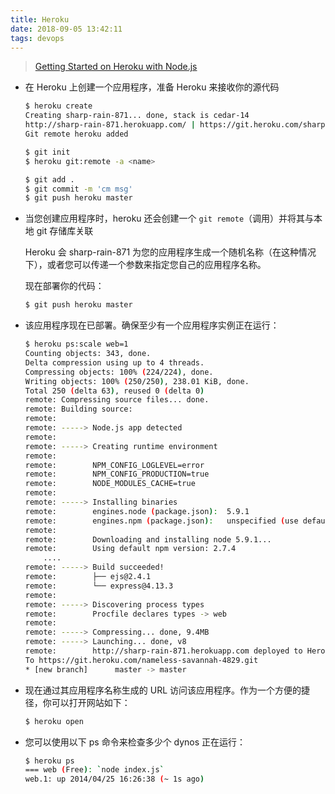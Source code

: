 ```yaml
---
title: Heroku
date: 2018-09-05 13:42:11
tags: devops
---
```


> [Getting Started on Heroku with Node.js](https://devcenter.heroku.com/articles/getting-started-with-nodejs#introduction)

- 在 Heroku 上创建一个应用程序，准备 Heroku 来接收你的源代码

  ```bash
  $ heroku create
  Creating sharp-rain-871... done, stack is cedar-14
  http://sharp-rain-871.herokuapp.com/ | https://git.heroku.com/sharp-rain-871.git
  Git remote heroku added
  ```

  ```bash
  $ git init
  $ heroku git:remote -a <name>

  $ git add .
  $ git commit -m 'cm msg'
  $ git push heroku master
  ```

- 当您创建应用程序时，heroku 还会创建一个 `git remote`（调用）并将其与本地 git 存储库关联

  Heroku 会 sharp-rain-871 为您的应用程序生成一个随机名称（在这种情况下），或者您可以传递一个参数来指定您自己的应用程序名称。

  现在部署你的代码：

  ```bash
  $ git push heroku master
  ```

- 该应用程序现在已部署。确保至少有一个应用程序实例正在运行：

  ```bash
  $ heroku ps:scale web=1
  Counting objects: 343, done.
  Delta compression using up to 4 threads.
  Compressing objects: 100% (224/224), done.
  Writing objects: 100% (250/250), 238.01 KiB, done.
  Total 250 (delta 63), reused 0 (delta 0)
  remote: Compressing source files... done.
  remote: Building source:
  remote:
  remote: -----> Node.js app detected
  remote:
  remote: -----> Creating runtime environment
  remote:
  remote:        NPM_CONFIG_LOGLEVEL=error
  remote:        NPM_CONFIG_PRODUCTION=true
  remote:        NODE_MODULES_CACHE=true
  remote:
  remote: -----> Installing binaries
  remote:        engines.node (package.json):  5.9.1
  remote:        engines.npm (package.json):   unspecified (use default)
  remote:
  remote:        Downloading and installing node 5.9.1...
  remote:        Using default npm version: 2.7.4
      ....
  remote: -----> Build succeeded!
  remote:        ├── ejs@2.4.1
  remote:        └── express@4.13.3
  remote:
  remote: -----> Discovering process types
  remote:        Procfile declares types -> web
  remote:
  remote: -----> Compressing... done, 9.4MB
  remote: -----> Launching... done, v8
  remote:        http://sharp-rain-871.herokuapp.com deployed to Heroku
  To https://git.heroku.com/nameless-savannah-4829.git
  * [new branch]      master -> master
  ```

- 现在通过其应用程序名称生成的 URL 访问该应用程序。作为一个方便的捷径，你可以打开网站如下：

  ```bash
  $ heroku open
  ```

- 您可以使用以下 ps 命令来检查多少个 dynos 正在运行：

  ```bash
  $ heroku ps
  === web (Free): `node index.js`
  web.1: up 2014/04/25 16:26:38 (~ 1s ago)
  ```
